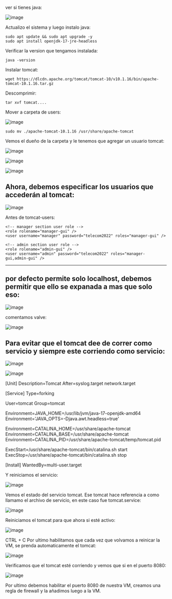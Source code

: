 ver si tienes java:

![image](https://github.com/Pierohc/Cloud/assets/133154904/692759d9-c176-4f24-be90-0ac179872fa4)


Actualizo el sistema y luego instalo java:
    
    sudo apt update && sudo apt upgrade -y
    sudo apt install openjdk-17-jre-headless

Verificar la version que tengamos instalada: 

    java -version

Instalar tomcat:
    
    wget https://dlcdn.apache.org/tomcat/tomcat-10/v10.1.16/bin/apache-tomcat-10.1.16.tar.gz

Descomprimir:

    tar xvf tomcat....


Mover a carpeta de users:

![image](https://github.com/Pierohc/Cloud/assets/133154904/995a41a6-209b-4162-8378-a4cc3f88bf1f)

    sudo mv ./apache-tomcat-10.1.16 /usr/share/apache-tomcat

Vemos el dueño de la carpeta y le tenemos que agregar un usuario tomcat:

![image](https://github.com/Pierohc/Cloud/assets/133154904/176c45dc-262a-46b9-b40f-86637b77d1b3)

![image](https://github.com/Pierohc/Cloud/assets/133154904/a318f0fb-3401-43f1-becf-973c21dcc3a8)

![image](https://github.com/Pierohc/Cloud/assets/133154904/da91c27b-f0d9-4628-a046-fb0e051a8b86)


## Ahora, debemos especificar los usuarios que accederán al tomcat:


![image](https://github.com/Pierohc/Cloud/assets/133154904/a3b29aeb-a6a1-40d4-b0b8-1e47c1f734b5)


Antes de tomcat-users:
    
    <!-- manager section user role -->
    <role rolename="manager-gui" />
    <user username="manager" password="telecom2022" roles="manager-gui" />
    
    <!-- admin section user role -->
    <role rolename="admin-gui" />
    <user username="admin" password="telecom2022" roles="manager-gui,admin-gui" />


----------------------

## por defecto permite solo localhost, debemos permitir que ello se expanada a mas que solo eso:

![image](https://github.com/Pierohc/Cloud/assets/133154904/79c66c71-ed74-4802-9a6a-eae8ea05efcf)

comentamos valve:

![image](https://github.com/Pierohc/Cloud/assets/133154904/561569d1-bc97-4295-8261-f1304fe98338)

## Para evitar que el tomcat dee de correr como servicio y siempre este corriendo como servicio:

![image](https://github.com/Pierohc/Cloud/assets/133154904/16c26f5c-5545-40db-bef6-9b9bab2ebfbd)

![image](https://github.com/Pierohc/Cloud/assets/133154904/36108efb-248e-455f-8285-802d0f4d54aa)

[Unit]
Description=Tomcat
After=syslog.target network.target

[Service]
Type=forking

User=tomcat
Group=tomcat

Environment=JAVA_HOME=/usr/lib/jvm/java-17-openjdk-amd64
Environment='JAVA_OPTS=-Djava.awt.headless=true'

Environment=CATALINA_HOME=/usr/share/apache-tomcat
Environment=CATALINA_BASE=/usr/share/apache-tomcat
Environment=CATALINA_PID=/usr/share/apache-tomcat/temp/tomcat.pid

ExecStart=/usr/share/apache-tomcat/bin/catalina.sh start
ExecStop=/usr/share/apache-tomcat/bin/catalina.sh stop

[Install]
WantedBy=multi-user.target

Y reiniciamos el servicio:

![image](https://github.com/Pierohc/Cloud/assets/133154904/1442c20b-a0f9-48c9-ae53-7070fd86ffac)

Vemos el estado del servicio tomcat. Ese tomcat hace referencia a como llamamo el archivo de servicio, en este caso fue tomcat.service:

![image](https://github.com/Pierohc/Cloud/assets/133154904/44219c6f-83b2-4d62-bd2a-cbf628c4fe76)

Reiniciamos el tomcat para que ahora si esté activo:

![image](https://github.com/Pierohc/Cloud/assets/133154904/e4029438-3045-4fcb-a772-62812747fb00)


CTRL + C
Por ultimo habilitamos que cada vez que volvamos a reinicar la VM, se prenda automaticamente el tomcat:

![image](https://github.com/Pierohc/Cloud/assets/133154904/0b369afc-b234-47d6-ad6d-c41e7f4b522c)

Verificamos que el tomcat esté corriendo y vemos que si en el puerto 8080:

![image](https://github.com/Pierohc/Cloud/assets/133154904/116429b4-240b-4f56-80af-915614a22dcd)

Por ultimo debemos habilitar el puerto 8080 de nuestra VM, creamos una regla de firewall y la añadimos luego a la VM.










